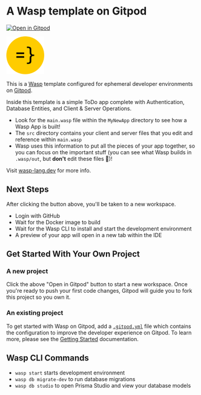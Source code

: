 # A Wasp template on Gitpod

[![Open in Gitpod](https://gitpod.io/button/open-in-gitpod.svg)](https://gitpod.io/#https://github.com/wasp-lang/gitpod-template)

<img src="./MyNewApp/src/client/waspLogo.png" width='100px'/>

This is a [Wasp](https://wasp-lang.dev/) template configured for ephemeral developer environments on [Gitpod](https://www.gitpod.io/).

Inside this template is a simple ToDo app complete with Authentication, Database Entities, and Client & Server Operations. 

* Look for the `main.wasp` file within the `MyNewApp` directory to see how a Wasp App is built! 
* The `src` directory contains your client and server files that you edit and reference within `main.wasp`
* Wasp uses this information to put all the pieces of your app together, so you can focus on the important stuff (you can see what Wasp builds in `.wasp/out`, but **don't** edit these files 🐝)!

Visit [wasp-lang.dev](https://www.wasp-lang.dev) for more info.

## Next Steps

After clicking the button above, you'll be taken to a new workspace. 
- Login with GitHub
- Wait for the Docker image to build
- Wait for the Wasp CLI to install and start the development environment
- A preview of your app will open in a new tab within the IDE

## Get Started With Your Own Project

### A new project

Click the above "Open in Gitpod" button to start a new workspace. Once you're ready to push your first code changes, Gitpod will guide you to fork this project so you own it.

### An existing project

To get started with Wasp on Gitpod, add a [`.gitpod.yml`](./.gitpod.yml) file which contains the configuration to improve the developer experience on Gitpod. To learn more, please see the [Getting Started](https://www.gitpod.io/docs/getting-started) documentation.

## Wasp CLI Commands

* `wasp start` starts development environment
* `wasp db migrate-dev` to run database migrations
* `wasp db studio` to open Prisma Studio and view your database models 